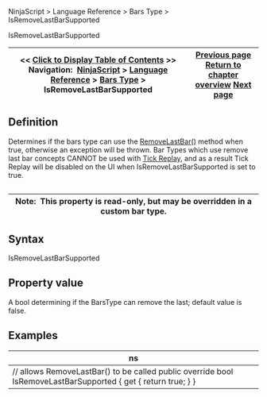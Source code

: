 ﻿
NinjaScript \> Language Reference \> Bars Type \> IsRemoveLastBarSupported

IsRemoveLastBarSupported

| \<\< [Click to Display Table of Contents](isremovelastbarsupported.md) \>\> **Navigation:**     [NinjaScript](ninjascript-1.md) \> [Language Reference](language_reference_wip-1.md) \> [Bars Type](bars_type-1.md) \> IsRemoveLastBarSupported | [Previous page](icon_barstype-1.md) [Return to chapter overview](bars_type-1.md) [Next page](barstype_istimebased-1.md) |
| --- | --- |
## Definition
Determines if the bars type can use the [RemoveLastBar()](removelastbar-1.md) method when true, otherwise an exception will be thrown. Bar Types which use remove last bar concepts CANNOT be used with [Tick Replay](tick_replay-1.md), and as a result Tick Replay will be disabled on the UI when IsRemoveLastBarSupported is set to true.
## 

| Note:  This property is read\-only, but may be overridden in a custom bar type. |
| --- |

## Syntax
IsRemoveLastBarSupported
 
## Property value
A bool determining if the BarsType can remove the last; default value is false.
## 
## Examples

| ns |
| --- |
| // allows RemoveLastBar() to be called public override bool IsRemoveLastBarSupported { get { return true; } } |
